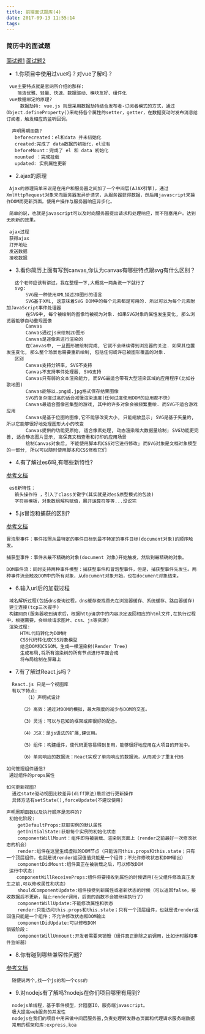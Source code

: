 ```yaml
---
title: 前端面试题库(4)
date: 2017-09-13 11:55:14
tags:
---
```



### 简历中的面试题

[面试题1](http://www.haorooms.com/post/qianduan_mianshi)
[面试题2](http://www.cnblogs.com/haoyijing/p/5789348.html)

- 1.你项目中使用过vue吗？对vue了解吗？

```
 vue主要特点就是官网所介绍的那样:
    简洁优雅、轻量、快速、数据驱动、模块友好、组件化
 vue数据绑定的原理?
     数据劫持: vue.js 则是采用数据劫持结合发布者-订阅者模式的方式，通过Object.defineProperty()来劫持各个属性的setter，getter，在数据变动时发布消息给订阅者，触发相应的监听回调。

  声明周期函数?
   beforecreated：el和data 并未初始化
   created:完成了 data数据的初始化，el没有
   beforeMount：完成了 el 和 data 初始化
   mounted ：完成挂载
   updated: 实例属性更新
```

<!--more-->

- 2.ajax的原理

```
 Ajax的原理简单来说是在用户和服务器之间加了一个中间层(AJAX引擎)，通过XmlHttpRequest对象来向服务器发异步请求，从服务器获得数据，然后用javascript来操作DOM而更新页面。使用户操作与服务器响应异步化。

 简单的说，也就是javascript可以及时向服务器提出请求和处理响应，而不阻塞用户。达到无刷新的效果。

 ajax过程
 获得ajax
 打开地址
 发送数据
 接收数据

```

- 3.看你简历上面有写到canvas,你认为canvas有哪些特点跟svg有什么区别？

```
   这个老师应该有讲过，我在整理一下,大概挑一两条说一下就行了
   svg:
       SVG是一种使用XML描述2D图形的语言
       SVG基于XML, 这意味着SVG DOM中的每个元素都是可用的. 所以可以为每个元素附加JavaScript事件处理器
       在SVG中, 每个被绘制的图像均被视为对象. 如果SVG对象的属性发生变化, 那么浏览器能够自动重现图像
       Canvas
       Canvas通过js来绘制2D图形
       Canvas是逐像素进行渲染的
       在Canvas中, 一旦图形被绘制完成, 它就不会继续得到浏览器的关注. 如果其位置发生变化, 那么整个场景也需要重新绘制, 包括任何或许已被图形覆盖的对象.
   区别
       Canvas支持分辨率, SVG不支持
       Canvas不支持事件处理器, SVG支持
       Canvas只有弱的文本渲染能力, 而SVG最适合带有大型渲染区域的应用程序(比如谷歌地图)
       Canvas能够以.png或.jpg格式保存结果图像
       SVG的复杂度过高的话会减慢渲染速度(任何过度使用DOM的应用都不快)
       Canvas最适合图像密集型的游戏, 其中的许多对象会被频繁重绘. 而SVG不适合游戏应用
       Canvas是基于位图的图像,它不能够改变大小, 只能缩放显示; SVG是基于矢量的, 所以它能够很好地处理图形大小的改变　　　　
       Canvas提供的功能更原始, 适合像素处理, 动态渲染和大数据量绘制; SVG功能更完善, 适合静态图片显示, 高保真文档查看和打印的应用场景
       绘制Canvas对象后, 不能使用脚本和CSS对它进行修改; 而SVG对象是文档对象模型的一部分, 所以可以随时使用脚本和CSS修改它们

```

- 4.有了解过es6吗,有哪些新特性?

[参考文档](http://es6.ruanyifeng.com/)

```
 es6新特性：
   箭头操作符 ，引入了class关键字(其实就是对es5原型模式的包装)
   字符串模板，对象数组解构赋值，展开运算符等等...没说完
```

- 5.js冒泡和捕获的区别?

[参考文档](http://www.jb51.net/article/42492.htm)

```
冒泡型事件：事件按照从最特定的事件目标到最不特定的事件目标(document对象)的顺序触发。

捕获型事件：事件从最不精确的对象(document 对象)开始触发，然后到最精确的对象。

DOM事件流：同时支持两种事件模型：捕获型事件和冒泡型事件，但是，捕获型事件先发生。两种事件流会触及DOM中的所有对象，从document对象开始，也在document对象结束。

```

- 6.输入url后的加载过程

```
 域名解析过程(包括dns查询过程，dns缓存查找首先在浏览器缓存、系统缓存、路由器缓存)
 建立连接(tcp三次握手)
 构建网页(服务器收到请求后，根据http请求中的内容决定返回相应的html文件,在执行过程中，根据需要，会继续请求图片、css、js等资源)
 渲染过程:
     HTML代码转化为DOM树
     CSS代码转化成CSS对象模型
     结合DOM和CSSOM，生成一棵渲染树(Render Tree)
     生成布局,将所有渲染树的所有节点进行平面合成
     将布局绘制在屏幕上
```

- 7.有了解过React.js吗？

```
  React.js 只是一个视图库
  有以下特点:
       （1）声明式设计

   　　（2）高效：通过对DOM的模拟，最大限度的减少与DOM的交互。

   　　（3）灵活：可以与已知的框架或库很好的配合。

   　　（4）JSX：是js语法的扩展,建议用。

   　　（5）组件：构建组件，使代码更容易得到复用，能够很好地应用在大项目的开发中。

   　　（6）单向响应的数据流：React实现了单向响应的数据流，从而减少了重复代码

如何管理组件通信?
 通过组件的props属性

如何更新视图?
  通过state驱动视图比较差异(diff算法)最后进行更新操作
  具体方法有setState(),forceUpdate(不建议使用)

声明周期函数以及执行顺序是怎样的?
 初始化阶段:
    getDefaultProps:获取实例的默认属性
    getInitialState:获取每个实例的初始化状态
    componentWillMount：组件即将被装载、渲染到页面上（render之前最好一次修改状态的机会）
    render:组件在这里生成虚拟的DOM节点（只能访问this.props和this.state；只有一个顶层组件，也就是说render返回值值只能是一个组件；不允许修改状态和DOM输出）
    componentDidMount:组件真正在被装载之后，可以修改DOM
 运行中状态:
  　componentWillReceiveProps:组件将要接收到属性的时候调用(在父组件修改真正发生之前,可以修改属性和状态）
    shouldComponentUpdate:组件接受到新属性或者新状态的时候（可以返回false，接收数据后不更新，阻止render调用，后面的函数不会被继续执行了）
    componentWillUpdate:不能修改属性和状态
    render:只能访问this.props和this.state；只有一个顶层组件，也就是说render返回值只能是一个组件；不允许修改状态和DOM输出
    componentDidUpdate:可以修改DOM
销毁阶段：
    componentWillUnmount:开发者需要来销毁（组件真正删除之前调用，比如计时器和事件监听器）
```

- 8.你有碰到哪些兼容性问题?

[参考文档](http://www.jianshu.com/p/55dfe7017b05)

```
  随便说两个,找一个js的和一个css的
```

- 9.对nodejs有了解吗?nodejs在你们项目哪里有用到?

```
  nodejs单线程，基于事件模型，非阻塞IO，服务端javascript。
  极大提高web服务的并发性
  nodejs在我们的项目中用来做中间层服务器,负责处理转发静态页面和代理请求服务端数据
  常用的框架和库:express,koa

```